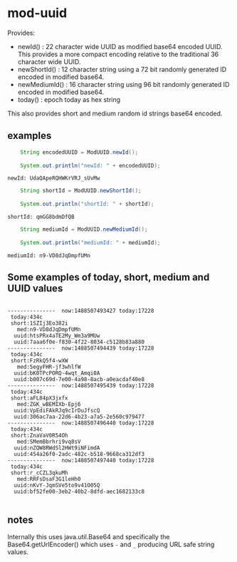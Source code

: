 mod-uuid
=============

Provides:
 - newId() : 22 character wide UUID as modified base64 encoded UUID. This provides
a more compact encoding relative to the traditional 36 character wide UUID.
- newShortId() : 12 character string using a 72 bit randomly generated ID encoded in modified base64.
- newMediumId() : 16 character string using 96 bit randomly generated ID encoded in modified base64.
- today() : epoch today as hex string


This also provides short and medium random id strings base64 encoded. 


## examples

```java
    String encodedUUID = ModUUID.newId();
    
    System.out.println("newId: " + encodedUUID);
```

```console
newId: UdaQApeRQHWKrVRJ_sUvMw
```


```java
    String shortId = ModUUID.newShortId();
    
    System.out.println("shortId: " + shortId);
```

```console
shortId: qmGG8bdmDfQB
```

```java
    String mediumId = ModUUID.newMediumId();
    
    System.out.println("mediumId: " + mediumId);
```

```console
mediumId: n9-VD8dJqDmpfUMn
```

## Some examples of today, short, medium and UUID values

```console

---------------  now:1488507493427 today:17228
 today:434c
 short:1SZIj3Eo382i
   med:n9-VD8dJqDmpfUMn
  uuid:htsPRx4aTE2My_Wm3a9MUw
  uuid:7aaa6f0e-f830-4f22-8034-c5128b83a880
---------------  now:1488507494439 today:17228
 today:434c
 short:FzRkQ5f4-wXW
   med:5egyFHR-jf3whlfW
  uuid:bK0TPcPORQ-4wqt_Amqi0A
  uuid:b007c69d-7e00-4a98-8acb-a0eacdaf40e8
---------------  now:1488507495439 today:17228
 today:434c
 short:aFL84pX3jxfx
   med:ZGK_wBEMIXb-Epj6
  uuid:VpEdiFAkRJq9cIrDuJfscQ
  uuid:306ac7aa-22d6-4b23-a7a5-2e560c979477
---------------  now:1488507496440 today:17228
 today:434c
 short:ZnaVaV0R54Oh
   med:SMemBbrhri9vq8sV
  uuid:nZQW8RWdSl2HWt9iNFimdA
  uuid:454a26f0-2adc-482c-b518-9668ca312df3
---------------  now:1488507497440 today:17228
 today:434c
 short:r_cCZL3qkuMh
   med:RRFsDsaF3G1leHh0
  uuid:nKvY-JqmSVe5to9v41O05Q
  uuid:bf52fe00-3eb2-40b2-8dfd-aec1682133c8
  
```

## notes

Internally this uses java.util.Base64 and specifically the Base64.getUrlEncoder() which uses <code>-</code> and <code>_</code> producing URL safe string values.
